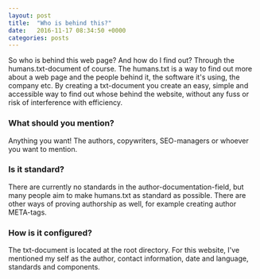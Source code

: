 ```yaml
---
layout: post
title:  "Who is behind this?"
date:   2016-11-17 08:34:50 +0000
categories: posts
---
```

So who is behind this web page? And how do I find out? Through the humans.txt-document of course. The humans.txt is a way to 
find out more about a web page and the people behind it, the software it's using, the company etc. By creating a txt-document you create an easy, simple and 
accessible way to find out whose behind the website, without any fuss or risk of interference with efficiency. 

### What should you mention?

Anything you want! The authors, copywriters, SEO-managers or whoever you want to mention. 

### Is it standard?
There are currently no standards in the author-documentation-field, but many people aim to make humans.txt as standard as possible.
There are other ways of proving authorship as well, for example creating author META-tags.

### How is it configured?
The txt-document is located at the root directory. For this website, I've mentioned my self as the author, contact information, 
date and language, standards and components.

